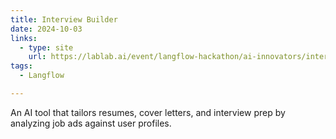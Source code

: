 ```yaml
---
title: Interview Builder
date: 2024-10-03
links:
  - type: site
    url: https://lablab.ai/event/langflow-hackathon/ai-innovators/interview-builder
tags:
  - Langflow

---
```


An AI tool that tailors resumes, cover letters, and interview prep by analyzing job ads against user profiles.

<!--more-->
